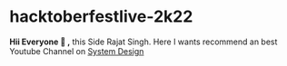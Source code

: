 # hacktoberfestlive-2k22

**Hii Everyone 👋 ,** this Side Rajat Singh.
Here I wants recommend an best Youtube Channel on [System Design](https://www.youtube.com/c/ArpitBhayani)
